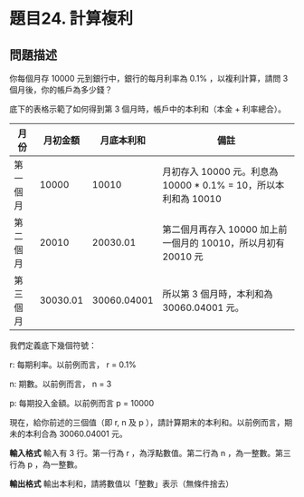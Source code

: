 # 題目24. 計算複利

## 問題描述

你每個月存 10000 元到銀行中，銀行的每月利率為 0.1% ，以複利計算，請問 3 個月後，你的帳戶為多少錢？

底下的表格示範了如何得到第 3 個月時，帳戶中的本利和（本金 + 利率總合）。

| 月份     | 月初金額 | 月底本利和  | 備註                                                         |
| -------- | -------- | ----------- | ------------------------------------------------------------ |
| 第一個月 | 10000    | 10010       | 月初存入 10000 元。利息為 10000 * 0.1% = 10，所以本利和為 10010 |
| 第二個月 | 20010    | 20030.01    | 第二個月再存入 10000 加上前一個月的 10010，所以月初有 20010 元 |
| 第三個月 | 30030.01 | 30060.04001 | 所以第 3 個月時，本利和為 30060.04001 元。                   |

我們定義底下幾個符號：

r: 每期利率。以前例而言， r = 0.1%

n: 期數。以前例而言， n = 3

p: 每期投入金額。以前例而言 p = 10000

現在，給你前述的三個值（即 r, n 及 p ），請計算期末的本利和。以前例而言，期未的本利合為 30060.04001 元。

**輸入格式**
輸入有 3 行。第一行為 r ，為浮點數值。第二行為 n ，為一整數。第三行為 p ，為一整數。

**輸出格式**
輸出本利和，請將數值以「整數」表示（無條件捨去）

